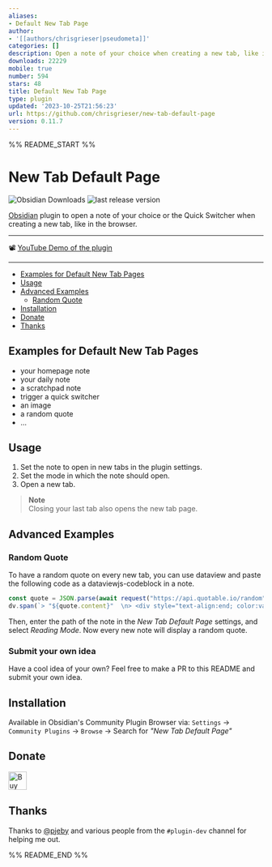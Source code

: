 ```yaml
---
aliases:
- Default New Tab Page
author:
- '[[authors/chrisgrieser|pseudometa]]'
categories: []
description: Open a note of your choice when creating a new tab, like in the browser.
downloads: 22229
mobile: true
number: 594
stars: 48
title: Default New Tab Page
type: plugin
updated: '2023-10-25T21:56:23'
url: https://github.com/chrisgrieser/new-tab-default-page
version: 0.11.7
---
```


%% README_START %%

# New Tab Default Page

![Obsidian Downloads](https://img.shields.io/badge/dynamic/json?logo=obsidian&color=%23483699&label=downloads&query=%24%5B%22new-tab-default-page%22%5D.downloads&url=https%3A%2F%2Fraw.githubusercontent.com%2Fobsidianmd%2Fobsidian-releases%2Fmaster%2Fcommunity-plugin-stats.json&style=plastic) ![last release version](https://img.shields.io/github/v/release/chrisgrieser/new-tab-default-page?label=Latest%20Release&style=plastic)

[Obsidian](https://obsidian.md/) plugin to open a note of your choice or the Quick Switcher when creating a new tab, like in the browser.

---

📽️ [YouTube Demo of the plugin](https://www.youtube.com/watch?v=PKcnKqErwJw&t=2s)

---

<!--toc:start-->
  - [Examples for Default New Tab Pages](#examples-for-default-new-tab-pages)
  - [Usage](#usage)
  - [Advanced Examples](#advanced-examples)
    - [Random Quote](#random-quote)
  - [Installation](#installation)
  - [Donate](#donate)
  - [Thanks](#thanks)
<!--toc:end-->

## Examples for Default New Tab Pages
- your homepage note
- your daily note
- a scratchpad note
- trigger a quick switcher
- an image
- a random quote
- …

## Usage
1. Set the note to open in new tabs in the plugin settings.
2. Set the mode in which the note should open.
3. Open a new tab.

> __Note__  
> Closing your last tab also opens the new tab page.

## Advanced Examples

### Random Quote
To have a random quote on every new tab, you can use dataview and paste the following code as a dataviewjs-codeblock in a note.

```js
const quote = JSON.parse(await request("https://api.quotable.io/random"));
dv.span(`> "${quote.content}"  \n> <div style="text-align:end; color:var(--text-muted); font-weight: 600; font-size:90%;">– ${quote.author}</div>`);
```

Then, enter the path of the note in the *New Tab Default Page* settings, and select *Reading Mode*. Now every new note will display a random quote.

### Submit your own idea
Have a cool idea of your own? Feel free to make a PR to this README and submit your own idea.

## Installation
Available in Obsidian's Community Plugin Browser via: `Settings` → `Community Plugins` → `Browse` → Search for *"New Tab Default Page"*

## Donate
<a href='https://ko-fi.com/Y8Y86SQ91' target='_blank'><img height='36' style='border:0px;height:36px;' src='https://cdn.ko-fi.com/cdn/kofi1.png?v=3' border='0' alt='Buy Me a Coffee at ko-fi.com' /></a>

## Thanks
Thanks to [@pjeby](https://github.com/pjeby) and various people from the `#plugin-dev` channel for helping me out.


%% README_END %%